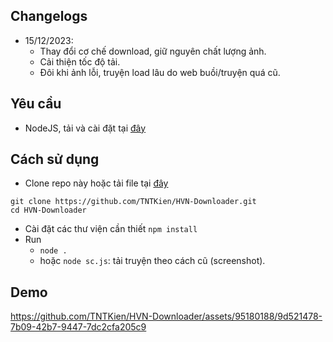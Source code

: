 ## Changelogs
- 15/12/2023:
    - Thay đổi cơ chế download, giữ nguyên chất lượng ảnh.
    - Cải thiện tốc độ tải.
    - Đôi khi ảnh lỗi, truyện load lâu do web buồi/truyện quá cũ.

## Yêu cầu
- NodeJS, tải và cài đặt tại [đây](https://nodejs.org/en)

## Cách sử dụng
- Clone repo này hoặc tải file tại [đây](https://github.com/TNTKien/HVN-Downloader/releases/tag/v1.0)
```
git clone https://github.com/TNTKien/HVN-Downloader.git
cd HVN-Downloader
```

- Cài đặt các thư viện cần thiết
```npm install```
- Run
    - ```node .```
    - hoặc ```node sc.js```: tải truyện theo cách cũ (screenshot).

## Demo
https://github.com/TNTKien/HVN-Downloader/assets/95180188/9d521478-7b09-42b7-9447-7dc2cfa205c9

